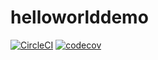 # helloworlddemo
[![CircleCI](https://circleci.com/gh/yahya09206/helloworlddemo.svg?style=svg)](https://circleci.com/gh/yahya09206/helloworlddemo)
[![codecov](https://codecov.io/gh/yahya09206/helloworlddemo/branch/master/graph/badge.svg)](https://codecov.io/gh/yahya09206/helloworlddemo)
